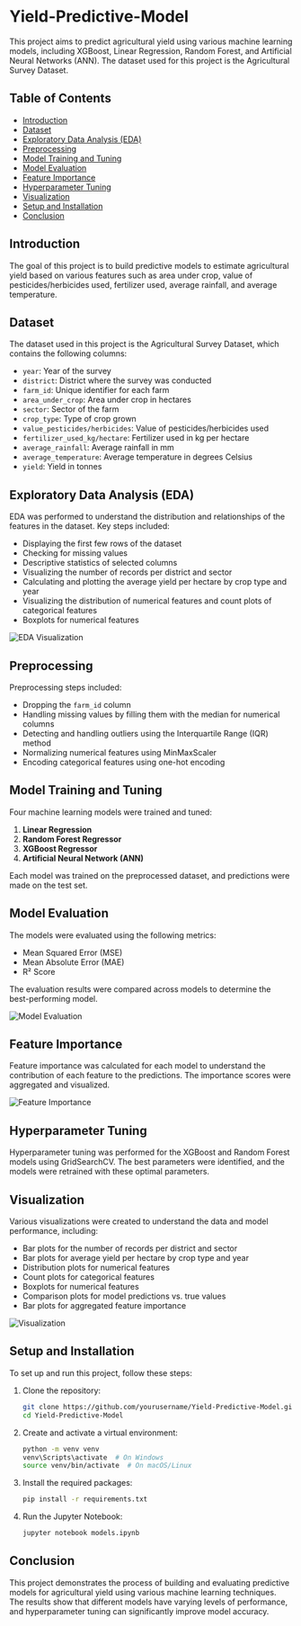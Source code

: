 # Yield-Predictive-Model

This project aims to predict agricultural yield using various machine learning models, including XGBoost, Linear Regression, Random Forest, and Artificial Neural Networks (ANN). The dataset used for this project is the Agricultural Survey Dataset.

## Table of Contents

- [Introduction](#introduction)
- [Dataset](#dataset)
- [Exploratory Data Analysis (EDA)](#exploratory-data-analysis-eda)
- [Preprocessing](#preprocessing)
- [Model Training and Tuning](#model-training-and-tuning)
- [Model Evaluation](#model-evaluation)
- [Feature Importance](#feature-importance)
- [Hyperparameter Tuning](#hyperparameter-tuning)
- [Visualization](#visualization)
- [Setup and Installation](#setup-and-installation)
- [Conclusion](#conclusion)

## Introduction

The goal of this project is to build predictive models to estimate agricultural yield based on various features such as area under crop, value of pesticides/herbicides used, fertilizer used, average rainfall, and average temperature.

## Dataset

The dataset used in this project is the Agricultural Survey Dataset, which contains the following columns:

- `year`: Year of the survey
- `district`: District where the survey was conducted
- `farm_id`: Unique identifier for each farm
- `area_under_crop`: Area under crop in hectares
- `sector`: Sector of the farm
- `crop_type`: Type of crop grown
- `value_pesticides/herbicides`: Value of pesticides/herbicides used
- `fertilizer_used_kg/hectare`: Fertilizer used in kg per hectare
- `average_rainfall`: Average rainfall in mm
- `average_temperature`: Average temperature in degrees Celsius
- `yield`: Yield in tonnes

## Exploratory Data Analysis (EDA)

EDA was performed to understand the distribution and relationships of the features in the dataset. Key steps included:

- Displaying the first few rows of the dataset
- Checking for missing values
- Descriptive statistics of selected columns
- Visualizing the number of records per district and sector
- Calculating and plotting the average yield per hectare by crop type and year
- Visualizing the distribution of numerical features and count plots of categorical features
- Boxplots for numerical features

![EDA Visualization](images/eda_visualization.png)

## Preprocessing

Preprocessing steps included:

- Dropping the `farm_id` column
- Handling missing values by filling them with the median for numerical columns
- Detecting and handling outliers using the Interquartile Range (IQR) method
- Normalizing numerical features using MinMaxScaler
- Encoding categorical features using one-hot encoding

## Model Training and Tuning

Four machine learning models were trained and tuned:

1. **Linear Regression**
2. **Random Forest Regressor**
3. **XGBoost Regressor**
4. **Artificial Neural Network (ANN)**

Each model was trained on the preprocessed dataset, and predictions were made on the test set.

## Model Evaluation

The models were evaluated using the following metrics:

- Mean Squared Error (MSE)
- Mean Absolute Error (MAE)
- R² Score

The evaluation results were compared across models to determine the best-performing model.

![Model Evaluation](https://i0.wp.com/spotintelligence.com/wp-content/uploads/2024/03/common-regression-metrics-1024x576.webp?resize=1024%2C576&ssl=1)

## Feature Importance

Feature importance was calculated for each model to understand the contribution of each feature to the predictions. The importance scores were aggregated and visualized.

![Feature Importance](https://miro.medium.com/v2/resize:fit:1400/format:webp/1*vpiJ1Nm3lrWLpMB3OQo17g.png)

## Hyperparameter Tuning

Hyperparameter tuning was performed for the XGBoost and Random Forest models using GridSearchCV. The best parameters were identified, and the models were retrained with these optimal parameters.

## Visualization

Various visualizations were created to understand the data and model performance, including:

- Bar plots for the number of records per district and sector
- Bar plots for average yield per hectare by crop type and year
- Distribution plots for numerical features
- Count plots for categorical features
- Boxplots for numerical features
- Comparison plots for model predictions vs. true values
- Bar plots for aggregated feature importance

![Visualization](images/visualization.png)

## Setup and Installation

To set up and run this project, follow these steps:

1. Clone the repository:

   ```sh
   git clone https://github.com/yourusername/Yield-Predictive-Model.git
   cd Yield-Predictive-Model
   ```

2. Create and activate a virtual environment:

   ```sh
   python -m venv venv
   venv\Scripts\activate  # On Windows
   source venv/bin/activate  # On macOS/Linux
   ```

3. Install the required packages:

   ```sh
   pip install -r requirements.txt
   ```

4. Run the Jupyter Notebook:
   ```sh
   jupyter notebook models.ipynb
   ```

## Conclusion

This project demonstrates the process of building and evaluating predictive models for agricultural yield using various machine learning techniques. The results show that different models have varying levels of performance, and hyperparameter tuning can significantly improve model accuracy.
